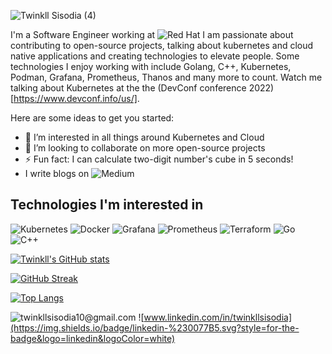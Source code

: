 ![Twinkll Sisodia (4)](https://user-images.githubusercontent.com/67011812/173255889-796cdcb6-f83c-4996-84bc-d5428a030ba9.png)



I'm a Software Engineer working at ![Red Hat](https://img.shields.io/badge/Red%20Hat-EE0000?style=for-the-badge&logo=redhat&logoColor=white) I am passionate about contributing to open-source projects, talking about kubernetes and cloud native applications and creating technologies to elevate people. Some technologies I enjoy working with include Golang, C++, Kubernetes, Podman, Grafana, Prometheus, Thanos and many more to count. Watch me talking about Kubernetes at the the (DevConf conference 2022)[https://www.devconf.info/us/].

Here are some ideas to get you started:

- 🌱 I’m interested in all things around Kubernetes and Cloud
- 👯 I’m looking to collaborate on more open-source projects
- ⚡ Fun fact: I can calculate two-digit number's cube in 5 seconds!
- I write blogs on ![Medium](https://img.shields.io/badge/Medium-12100E?style=for-the-badge&logo=medium&logoColor=white)

## Technologies I'm interested in 
![Kubernetes](https://img.shields.io/badge/kubernetes-%23326ce5.svg?style=for-the-badge&logo=kubernetes&logoColor=white) ![Docker](https://img.shields.io/badge/docker-%230db7ed.svg?style=for-the-badge&logo=docker&logoColor=white) ![Grafana](https://img.shields.io/badge/grafana-%23F46800.svg?style=for-the-badge&logo=grafana&logoColor=white) ![Prometheus](https://img.shields.io/badge/Prometheus-E6522C?style=for-the-badge&logo=Prometheus&logoColor=white) ![Terraform](https://img.shields.io/badge/terraform-%235835CC.svg?style=for-the-badge&logo=terraform&logoColor=white)
![Go](https://img.shields.io/badge/go-%2300ADD8.svg?style=for-the-badge&logo=go&logoColor=white) ![C++](https://img.shields.io/badge/c++-%2300599C.svg?style=for-the-badge&logo=c%2B%2B&logoColor=white)


[![Twinkll's GitHub stats](https://github-readme-stats.vercel.app/api?username=tsisodia10&hide=stars&count_private=true&show_icons=true&theme=dracula)](https://github.com/anuraghazra/github-readme-stats) 

[![GitHub Streak](http://github-readme-streak-stats.herokuapp.com?user=tsisodia10&theme=dracula)](https://git.io/streak-stats)

[![Top Langs](https://github-readme-stats.vercel.app/api/top-langs/?username=tsisodia10&layout=compact&theme=dracula)](https://github.com/anuraghazra/github-readme-stats)


![twinkllsisodia10@gmail.com](https://img.shields.io/badge/Gmail-D14836?style=for-the-badge&logo=gmail&logoColor=white)  ![www.linkedin.com/in/twinkllsisodia](https://img.shields.io/badge/linkedin-%230077B5.svg?style=for-the-badge&logo=linkedin&logoColor=white)

